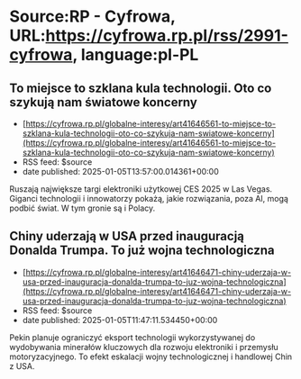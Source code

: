 # Source:RP - Cyfrowa, URL:https://cyfrowa.rp.pl/rss/2991-cyfrowa, language:pl-PL

## To miejsce to szklana kula technologii. Oto co szykują nam światowe koncerny
 - [https://cyfrowa.rp.pl/globalne-interesy/art41646561-to-miejsce-to-szklana-kula-technologii-oto-co-szykuja-nam-swiatowe-koncerny](https://cyfrowa.rp.pl/globalne-interesy/art41646561-to-miejsce-to-szklana-kula-technologii-oto-co-szykuja-nam-swiatowe-koncerny)
 - RSS feed: $source
 - date published: 2025-01-05T13:57:00.014361+00:00

Ruszają największe targi elektroniki użytkowej CES 2025 w Las Vegas. Giganci technologii i innowatorzy pokażą, jakie rozwiązania, poza AI, mogą podbić świat. W tym gronie są i Polacy.

## Chiny uderzają w USA przed inauguracją Donalda Trumpa. To już wojna technologiczna
 - [https://cyfrowa.rp.pl/globalne-interesy/art41646471-chiny-uderzaja-w-usa-przed-inauguracja-donalda-trumpa-to-juz-wojna-technologiczna](https://cyfrowa.rp.pl/globalne-interesy/art41646471-chiny-uderzaja-w-usa-przed-inauguracja-donalda-trumpa-to-juz-wojna-technologiczna)
 - RSS feed: $source
 - date published: 2025-01-05T11:47:11.534450+00:00

Pekin planuje ograniczyć eksport technologii wykorzystywanej do wydobywania minerałów kluczowych dla rozwoju elektroniki i przemysłu motoryzacyjnego. To efekt eskalacji wojny technologicznej i handlowej Chin z USA.

